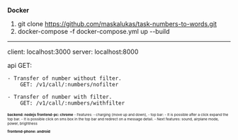**Docker**
1) git clone https://github.com/maskalukas/task-numbers-to-words.git
2) docker-compose -f docker-compose.yml up --build
-------------------------------------------------------------------------
client: localhost:3000
server: localhost:8000
        
api GET:    

    - Transfer of number without filter.
        GET: /v1/call/:numbers/nofilter

    - Transfer of number with filter.
        GET: /v1/call/:numbers/withfilter

<div style="font-size: 8px">
<b>backend: nodejs</b>
<b>frontend-pc: chrome</b>
 -  Features: 
        - charging (move up and down), 
        - top bar:
                - It is possible after a click expand the top bar.
                - It is possible click on sms box in the top bar and redirect on a message detail.
                - Next features: sound, airplane mode, power, brightness
        
        
<b>frontend-phone: android</b>
</div>



